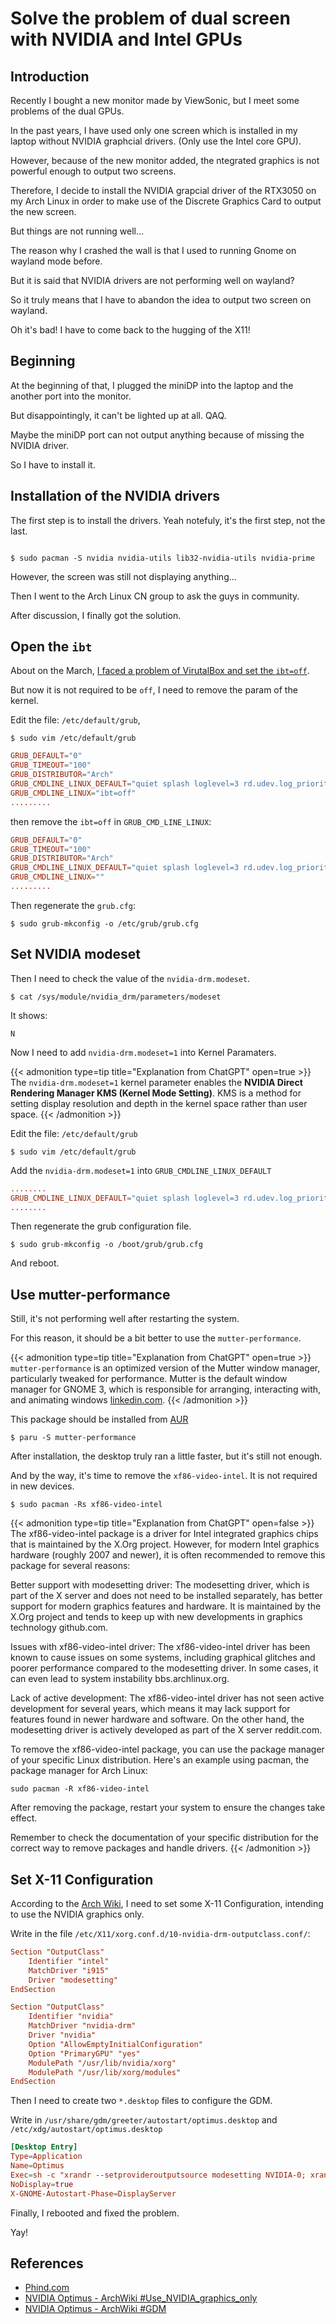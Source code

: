 # Solve the problem of dual screen with NVIDIA and Intel GPUs


## Introduction

Recently I bought a new monitor made by ViewSonic, but I meet some problems of the dual GPUs.

In the past years, I have used only one screen which is installed in my laptop without NVIDIA graphcial drivers. (Only use the Intel core GPU).

However, because of the new monitor added, the ntegrated graphics is not powerful enough to output two screens.

Therefore, I decide to install the NVIDIA grapcial driver of the RTX3050 on my Arch Linux in order to make use of the Discrete Graphics Card to output the new screen.

But things are not running well...

The reason why I crashed the wall is that I used to running Gnome on wayland mode before.

But it is said that NVIDIA drivers are not performing well on wayland?

So it truly means that I have to abandon the idea to output two screen on wayland.

Oh it's bad! I have to come back to the hugging of the X11!

## Beginning

At the beginning of that, I plugged the miniDP into the laptop and the another port into the monitor.

But disappointingly, it can't be lighted up at all. QAQ.

Maybe the miniDP port can not output anything because of missing the NVIDIA driver.

So I have to install it.

## Installation of the NVIDIA drivers

The first step is to install the drivers. Yeah notefuly, it's the first step, not the last.

```commandline

$ sudo pacman -S nvidia nvidia-utils lib32-nvidia-utils nvidia-prime
```

However, the screen was still not displaying anything...

Then I went to the Arch Linux CN group to ask the guys in community.

After discussion, I finally got the solution.

## Open the `ibt`

About on the March, [I faced a problem of VirutalBox and set the `ibt=off`](/en/posts/problem_of_virtualbox_appeding_starting_vm/).

But now it is not required to be `off`, I need to remove the param of the kernel.

Edit the file: `/etc/default/grub`,

```commandline
$ sudo vim /etc/default/grub

```

```conf
GRUB_DEFAULT="0"
GRUB_TIMEOUT="100"
GRUB_DISTRIBUTOR="Arch"
GRUB_CMDLINE_LINUX_DEFAULT="quiet splash loglevel=3 rd.udev.log_priority=3 vt.global_cursor_default=0"
GRUB_CMDLINE_LINUX="ibt=off"
.........
```

then remove the `ibt=off` in `GRUB_CMD_LINE_LINUX`:

```conf
GRUB_DEFAULT="0"
GRUB_TIMEOUT="100"
GRUB_DISTRIBUTOR="Arch"
GRUB_CMDLINE_LINUX_DEFAULT="quiet splash loglevel=3 rd.udev.log_priority=3 vt.global_cursor_default=0"
GRUB_CMDLINE_LINUX=""
.........
```

Then regenerate the `grub.cfg`:

```commandline
$ sudo grub-mkconfig -o /etc/grub/grub.cfg
```

## Set NVIDIA modeset

Then I need to check the value of the `nvidia-drm.modeset`.

```commandline
$ cat /sys/module/nvidia_drm/parameters/modeset
```

It shows:

```
N
```

Now I need to add `nvidia-drm.modeset=1` into Kernel Paramaters.

{{< admonition type=tip title="Explanation from ChatGPT" open=true >}}
The `nvidia-drm.modeset=1` kernel parameter enables the **NVIDIA Direct Rendering Manager KMS (Kernel Mode Setting)**. KMS is a method for setting display resolution and depth in the kernel space rather than user space.
{{< /admonition >}}

Edit the file: `/etc/default/grub`

```commandline
$ sudo vim /etc/default/grub
```

Add the `nvidia-drm.modeset=1` into `GRUB_CMDLINE_LINUX_DEFAULT`

```conf
........
GRUB_CMDLINE_LINUX_DEFAULT="quiet splash loglevel=3 rd.udev.log_priority=3 vt.global_cursor_default=0 nvidia-drm.modeset=1"
........
```

Then regenerate the grub configuration file.

```commandline
$ sudo grub-mkconfig -o /boot/grub/grub.cfg
```

And reboot.

## Use mutter-performance

Still, it's not performing well after restarting the system.

For this reason, it should be a bit better to use the `mutter-performance`.

{{< admonition type=tip title="Explanation from ChatGPT" open=true >}}
`mutter-performance` is an optimized version of the Mutter window manager, particularly tweaked for performance. Mutter is the default window manager for GNOME 3, which is responsible for arranging, interacting with, and animating windows [linkedin.com](https://www.linkedin.com/company/mutter-performance/).
{{< /admonition >}}

This package should be installed from [AUR](https://aur.archlinux.org)

```commandline
$ paru -S mutter-performance
```

After installation, the desktop truly ran a little faster, but it's still not enough.

And by the way, it's time to remove the `xf86-video-intel`. It is not required in new devices.

```commandline
$ sudo pacman -Rs xf86-video-intel
```
{{< admonition type=tip title="Explanation from ChatGPT" open=false >}}
The xf86-video-intel package is a driver for Intel integrated graphics chips that is maintained by the X.Org project. However, for modern Intel graphics hardware (roughly 2007 and newer), it is often recommended to remove this package for several reasons:

Better support with modesetting driver: The modesetting driver, which is part of the X server and does not need to be installed separately, has better support for modern graphics features and hardware. It is maintained by the X.Org project and tends to keep up with new developments in graphics technology github.com.

Issues with xf86-video-intel driver: The xf86-video-intel driver has been known to cause issues on some systems, including graphical glitches and poorer performance compared to the modesetting driver. In some cases, it can even lead to system instability bbs.archlinux.org.

Lack of active development: The xf86-video-intel driver has not seen active development for several years, which means it may lack support for features found in newer hardware and software. On the other hand, the modesetting driver is actively developed as part of the X server reddit.com.

To remove the xf86-video-intel package, you can use the package manager of your specific Linux distribution. Here's an example using pacman, the package manager for Arch Linux:
```commandline
sudo pacman -R xf86-video-intel
```

After removing the package, restart your system to ensure the changes take effect.

Remember to check the documentation of your specific distribution for the correct way to remove packages and handle drivers.
{{< /admonition >}}


## Set X-11 Configuration

According to the [Arch Wiki](https://wiki.archlinux.org/title/NVIDIA_Optimus#Use_NVIDIA_graphics_only), I need to set some X-11 Configuration, intending to use the NVIDIA graphics only.

Write in the file `/etc/X11/xorg.conf.d/10-nvidia-drm-outputclass.conf/`: 
```conf
Section "OutputClass"
    Identifier "intel"
    MatchDriver "i915"
    Driver "modesetting"
EndSection

Section "OutputClass"
    Identifier "nvidia"
    MatchDriver "nvidia-drm"
    Driver "nvidia"
    Option "AllowEmptyInitialConfiguration"
    Option "PrimaryGPU" "yes"
    ModulePath "/usr/lib/nvidia/xorg"
    ModulePath "/usr/lib/xorg/modules"
EndSection
```

Then I need to create two `*.desktop` files to configure the GDM.

Write in `/usr/share/gdm/greeter/autostart/optimus.desktop` and `/etc/xdg/autostart/optimus.desktop`

```conf
[Desktop Entry]
Type=Application
Name=Optimus
Exec=sh -c "xrandr --setprovideroutputsource modesetting NVIDIA-0; xrandr --auto"
NoDisplay=true
X-GNOME-Autostart-Phase=DisplayServer
```


Finally, I rebooted and fixed the problem.

Yay!

## References

* [Phind.com](https://www.phind.com)
* [NVIDIA Optimus - ArchWiki #Use_NVIDIA_graphics_only](https://wiki.archlinux.org/title/NVIDIA_Optimus#Use_NVIDIA_graphics_only)
* [NVIDIA Optimus - ArchWiki #GDM](https://wiki.archlinux.org/title/NVIDIA_Optimus#GDM)

